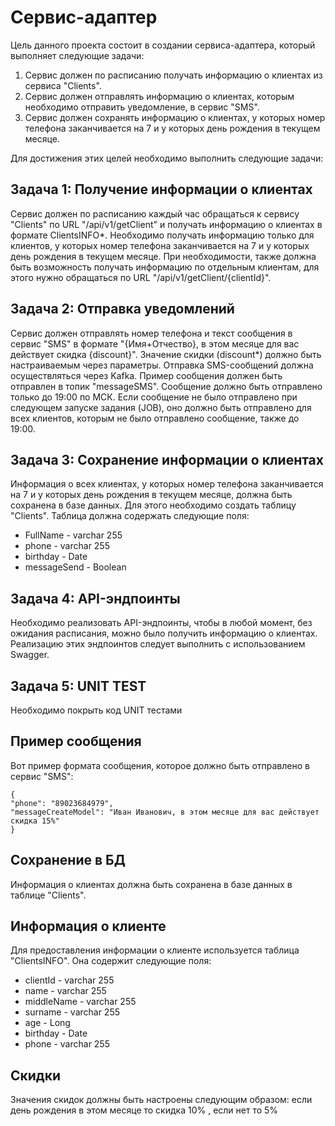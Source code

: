 # Сервис-адаптер

Цель данного проекта состоит в создании сервиса-адаптера, который выполняет следующие задачи:

1. Сервис должен по расписанию получать информацию о клиентах из сервиса "Clients".
2. Сервис должен отправлять информацию о клиентах, которым необходимо отправить уведомление, в сервис "SMS".
3. Сервис должен сохранять информацию о клиентах, у которых номер телефона заканчивается на 7 и у которых день рождения в текущем месяце.

Для достижения этих целей необходимо выполнить следующие задачи:

## Задача 1: Получение информации о клиентах

Сервис должен по расписанию каждый час обращаться к сервису "Clients" по URL "/api/v1/getClient" и получать информацию о клиентах в формате ClientsINFO*. Необходимо получать информацию только для клиентов, у которых номер телефона заканчивается на 7 и у которых день рождения в текущем месяце. При необходимости, также должна быть возможность получать информацию по отдельным клиентам, для этого нужно обращаться по URL "/api/v1/getClient/{clientId}".

## Задача 2: Отправка уведомлений

Сервис должен отправлять номер телефона и текст сообщения в сервис "SMS" в формате "{Имя+Отчество}, в этом месяце для вас действует скидка {discount}". Значение скидки (discount*) должно быть настраиваемым через параметры. Отправка SMS-сообщений должна осуществляться через Kafka. Пример сообщения должен быть отправлен в топик "messageSMS". Сообщение должно быть отправлено только до 19:00 по МСК. Если сообщение не было отправлено при следующем запуске задания (JOB), оно должно быть отправлено для всех клиентов, которым не было отправлено сообщение, также до 19:00.

## Задача 3: Сохранение информации о клиентах

Информация о всех клиентах, у которых номер телефона заканчивается на 7 и у которых день рождения в текущем месяце, должна быть сохранена в базе данных. Для этого необходимо создать таблицу "Clients". Таблица должна содержать следующие поля:
- FullName - varchar 255
- phone - varchar 255
- birthday - Date
- messageSend - Boolean

## Задача 4: API-эндпоинты

Необходимо реализовать API-эндпоинты, чтобы в любой момент, без ожидания расписания, можно было получить информацию о клиентах. Реализацию этих эндпоинтов следует выполнить с использованием Swagger.

## Задача 5: UNIT TEST
Необходимо покрыть код  UNIT тестами

## Пример сообщения

Вот пример формата сообщения, которое должно быть отправлено в сервис "SMS":
```
{
"phone": "89023684979",
"messageCreateModel": "Иван Иванович, в этом месяце для вас действует скидка 15%"
}
```
## Сохранение в БД

Информация о клиентах должна быть сохранена в базе данных в таблице "Clients".

## Информация о клиенте

Для предоставления информации о клиенте используется таблица "ClientsINFO". Она содержит следующие поля:
- clientId - varchar 255
- name - varchar 255
- middleName - varchar 255
- surname - varchar 255
- age - Long
- birthday - Date
- phone - varchar 255

## Скидки

Значения скидок должны быть настроены следующим образом:
если день рождения в этом месяце то скидка 10% , если нет то 5%

